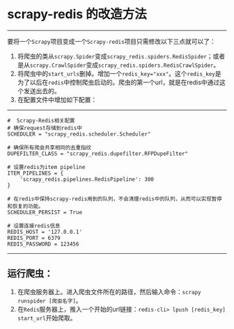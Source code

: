 scrapy-redis 的改造方法
===

---

要将一个`Scrapy`项目变成一个`Scrapy-redis`项目只需修改以下三点就可以了：

1. 将爬虫的类从`scrapy.Spider`变成`scrapy_redis.spiders.RedisSpider`；或者是从`scrapy.CrawlSpider`变成`scrapy_redis.spiders.RedisCrawlSpider`。
2. 将爬虫中的`start_urls`删掉。增加一个`redis_key="xxx"`。这个`redis_key`是为了以后在`redis`中控制爬虫启动的。爬虫的第一个url，就是在redis中通过这个发送出去的。
3. 在配置文件中增加如下配置：

---
    #  Scrapy-Redis相关配置
    # 确保request存储到redis中
    SCHEDULER = "scrapy_redis.scheduler.Scheduler"

    # 确保所有爬虫共享相同的去重指纹
    DUPEFILTER_CLASS = "scrapy_redis.dupefilter.RFPDupeFilter"

    # 设置redis为item pipeline
    ITEM_PIPELINES = {
        'scrapy_redis.pipelines.RedisPipeline': 300
    }

    # 在redis中保持scrapy-redis用到的队列，不会清理redis中的队列，从而可以实现暂停和恢复的功能。
    SCHEDULER_PERSIST = True

    # 设置连接redis信息
    REDIS_HOST = '127.0.0.1'
    REDIS_PORT = 6379
    REDIS_PASSWORD = 123456

---

## 运行爬虫：

1. 在爬虫服务器上。进入爬虫文件所在的路径，然后输入命令：`scrapy runspider [爬虫名字]`。
2. 在`Redis`服务器上，推入一个开始的url链接：`redis-cli> lpush [redis_key] start_url`开始爬取。



